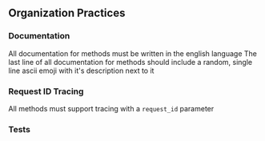 ## Organization Practices

### Documentation

All documentation for methods must be written in the english language
The last line of all documentation for methods should include a random, single line ascii emoji with it's description next to it

### Request ID Tracing

All methods must support tracing with a `request_id` parameter

### Tests

